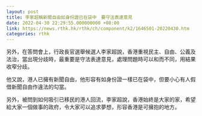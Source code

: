 ```yaml
---
layout: post
title: 李家超稱新聞自由如身份證已在袋中　要守法表達意見
date: 2022-04-30 22:29:55.000000000 +08:00
link: https://news.rthk.hk/rthk/ch/component/k2/1646501-20220430.htm
categories: rthk
---
```


另外，在答問會上，行政長官選舉候選人李家超說，香港重視民主、自由、公義及法治，當出現分歧時，最重要是守法表達意見，處理問題時可以和而不同，用結果收窄分歧。

他又說，港人已擁有新聞自由，他形容有如身份證一樣已在袋中，但要小心有人假借新聞自由作違法的勾當。

另外，被問到如何吸引已移民的港人回流，李家超說，香港始終是大家的家，希望給大家一個做事的政府，令大家可以追求夢想，形容香港是可擁抱的地方。
